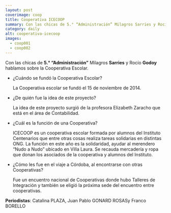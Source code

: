 ```yaml
---
layout: post
coverimage: coop
title: Cooperativa ICECOOP
summary: Con las chicas de 5.° “Administración” Milagros Sarries y Rocío Godoy hablamos sobre la Cooperativa Escolar.
category: daily
alt: cooperativa-icecoop
images:
  - coop001
  - coop002
---
```


Con las chicas de **5.° “Administración”** Milagros **Sarries** y Rocío **Godoy** hablamos sobre la Cooperativa Escolar.


* ¿Cuándo se fundó la Cooperativa Escolar?

    La Cooperativa escolar se fundó el 15 de noviembre de 2014.



* ¿De quién fue la idea de este proyecto?

    La idea de este proyecto surgió de la profesora Elizabeth Zaracho que está en el área de Contabilidad.



* ¿Cuál es la función de una Cooperativa?

    ICECOOP es un cooperativa escolar formada por alumnos del Instituto Centenarios que entre otras cosas realiza tareas solidarias en distintas ONG. La función en este año es la solidaridad, ayudar al merendero “Nudo a Nudo” ubicado en Villa Laura. Se recauda mercadería y ropa que donan los asociados de la cooperativa y alumnos del Instituto.



* ¿Cómo les fue en el viaje a Córdoba, al encontrarse con otras Cooperativas?

    Fue un encuentro nacional de Cooperativas donde hubo Talleres de Integración y también se eligió la próxima sede del encuentro entre cooperativas.



**Periodistas**: Catalina PLAZA, Juan Pablo GONARD ROSASy Franco BORELLO
